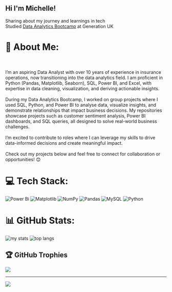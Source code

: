 
## Hi I'm Michelle!

Sharing about my journey and learnings in tech<br/>
Studied [Data Analytics Bootcamp](https://uk.generation.org/programs/data-analytics/) at Generation UK <br/>

# 💫 About Me:
<br><br>I’m an aspiring Data Analyst with over 10 years of experience in insurance operations, now transitioning into the data analytics field. I am proficient in Python (Pandas, Matplotlib, Seaborn), SQL, Power BI, and Excel, with expertise in data cleaning, visualization, and deriving actionable insights.<br><br>During my Data Analytics Bootcamp, I worked on group projects where I used SQL, Python, and Power BI to analyse data, visualize insights, and demonstrate relationships that impact business decisions. My repositories showcase projects such as customer sentiment analysis, Power BI dashboards, and SQL queries, all designed to solve real-world business challenges.<br><br>I’m excited to contribute to roles where I can leverage my skills to drive data-informed decisions and create meaningful impact.<br><br>Check out my projects below and feel free to connect for collaboration or opportunities! 😊


# 💻 Tech Stack:
![Power Bi](https://img.shields.io/badge/power_bi-F2C811?style=flat-square&logo=powerbi&logoColor=black) ![Matplotlib](https://img.shields.io/badge/Matplotlib-%23ffffff.svg?style=flat-square&logo=Matplotlib&logoColor=black) ![NumPy](https://img.shields.io/badge/numpy-%23013243.svg?style=flat-square&logo=numpy&logoColor=white) ![Pandas](https://img.shields.io/badge/pandas-%23150458.svg?style=flat-square&logo=pandas&logoColor=white) ![MySQL](https://img.shields.io/badge/mysql-4479A1.svg?style=flat-square&logo=mysql&logoColor=white) ![Python](https://img.shields.io/badge/python-3670A0?style=flat-square&logo=python&logoColor=ffdd54)


# 📊 GitHub Stats:
<img alt="my stats" src="https://github-readme-stats.vercel.app/api?username=MichellePuiKa&show_icons=true&theme=radical"/>
<img alt="top langs" src="https://github-readme-stats.vercel.app/api/top-langs/?username=MichellePuiKa&layout=compact&theme=radical"/>


## 🏆 GitHub Trophies
![](https://github-profile-trophy.vercel.app/?username=MichellePuiKa&theme=radical&no-frame=false&no-bg=false&margin-w=4)

---
[![](https://visitcount.itsvg.in/api?id=MichellePuiKa&icon=9&color=13)](https://visitcount.itsvg.in)

<!-- Proudly created with GPRM ( https://gprm.itsvg.in ) -->
